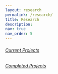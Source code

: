 ```yaml
---
layout: research
permalink: /research/
title: Research
description:
nav: true
nav_order: 5
---
```


###### [Current Projects](/research/current-projects/)

###### [Completed Projects](/research/completed-projects/)
